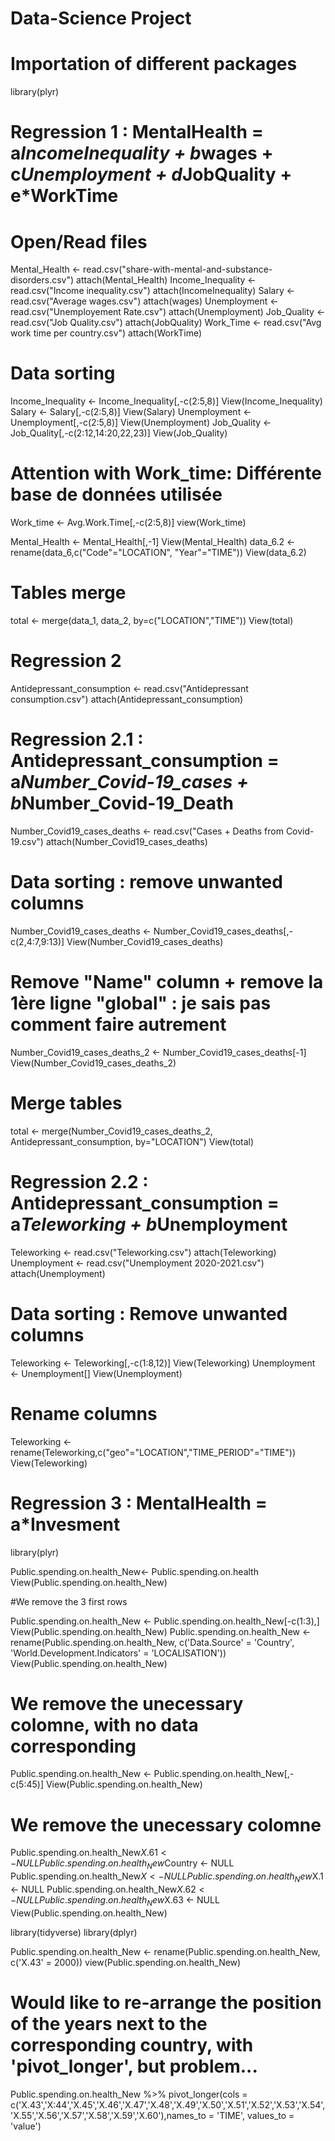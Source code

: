 # Data-Science Project

# Importation of different packages

library(plyr)

# Regression 1 : MentalHealth = a*IncomeInequality + b*wages + c*Unemployment + d*JobQuality + e*WorkTime

# Open/Read files

Mental_Health <- read.csv("share-with-mental-and-substance-disorders.csv")
attach(Mental_Health)
Income_Inequality <- read.csv("Income inequality.csv")
attach(IncomeInequality)
Salary <- read.csv("Average wages.csv")
attach(wages)
Unemployment <- read.csv("Unemployement Rate.csv")
attach(Unemployment)
Job_Quality <- read.csv("Job Quality.csv")
attach(JobQuality)
Work_Time <- read.csv("Avg work time per country.csv")
attach(WorkTime)

# Data sorting 

Income_Inequality <- Income_Inequality[,-c(2:5,8)]
View(Income_Inequality)
Salary <- Salary[,-c(2:5,8)]
View(Salary)
Unemployment <- Unemployment[,-c(2:5,8)]
View(Unemployment)
Job_Quality <- Job_Quality[,-c(2:12,14:20,22,23)]
View(Job_Quality)

# Attention with Work_time: Différente base de données utilisée
Work_time <- Avg.Work.Time[,-c(2:5,8)]
view(Work_time)


Mental_Health <- Mental_Health[,-1]
View(Mental_Health)
data_6.2 <- rename(data_6,c("Code"="LOCATION", "Year"="TIME"))
View(data_6.2)

# Tables merge 
total <- merge(data_1, data_2, by=c("LOCATION","TIME"))
View(total)






# Regression 2 

Antidepressant_consumption <- read.csv("Antidepressant consumption.csv")
attach(Antidepressant_consumption)

# Regression 2.1 : Antidepressant_consumption = a*Number_Covid-19_cases + b*Number_Covid-19_Death

Number_Covid19_cases_deaths <- read.csv("Cases + Deaths from Covid-19.csv")
attach(Number_Covid19_cases_deaths)

# Data sorting : remove unwanted columns
Number_Covid19_cases_deaths <- Number_Covid19_cases_deaths[,-c(2,4:7,9:13)]
View(Number_Covid19_cases_deaths)
# Remove "Name" column +  remove la 1ère ligne "global" : je sais pas comment faire autrement 
Number_Covid19_cases_deaths_2 <- Number_Covid19_cases_deaths[-1]
View(Number_Covid19_cases_deaths_2)

# Merge tables
total <- merge(Number_Covid19_cases_deaths_2, Antidepressant_consumption, by="LOCATION")
View(total)



# Regression 2.2 : Antidepressant_consumption = a*Teleworking + b*Unemployment

Teleworking <- read.csv("Teleworking.csv")
attach(Teleworking)
Unemployment <- read.csv("Unemployment 2020-2021.csv")
attach(Unemployment)

# Data sorting : Remove unwanted columns 
Teleworking <- Teleworking[,-c(1:8,12)]
View(Teleworking)
Unemployment <- Unemployment[]
View(Unemployment)

# Rename columns 
Teleworking <- rename(Teleworking,c("geo"="LOCATION","TIME_PERIOD"="TIME"))
View(Teleworking)






# Regression 3 : MentalHealth = a*Invesment 

library(plyr)

Public.spending.on.health_New<- Public.spending.on.health
View(Public.spending.on.health_New)

#We remove the 3 first rows

Public.spending.on.health_New <- Public.spending.on.health_New[-c(1:3),]
View(Public.spending.on.health_New)
Public.spending.on.health_New <- rename(Public.spending.on.health_New, c('Data.Source' = 'Country', 'World.Development.Indicators' = 'LOCALISATION'))
View(Public.spending.on.health_New)

# We remove the unecessary colomne, with no data corresponding

Public.spending.on.health_New <- Public.spending.on.health_New[,-c(5:45)]
View(Public.spending.on.health_New)

# We remove the unecessary colomne 

Public.spending.on.health_New$X.61 <- NULL
Public.spending.on.health_New$Country <- NULL
Public.spending.on.health_New$X <- NULL
Public.spending.on.health_New$X.1 <- NULL
Public.spending.on.health_New$X.62 <- NULL
Public.spending.on.health_New$X.63 <- NULL
View(Public.spending.on.health_New)

library(tidyverse)
library(dplyr)

Public.spending.on.health_New <- rename(Public.spending.on.health_New, c('X.43' = 2000))
view(Public.spending.on.health_New)

# Would like to re-arrange the position of the years next to the corresponding country, with 'pivot_longer', but problem...

Public.spending.on.health_New %>% pivot_longer(cols
= c('X.43','X:44','X.45','X.46','X.47','X.48','X.49','X.50','X.51','X.52','X.53','X.54','X.55','X.56','X.57','X.58','X.59','X.60'),names_to = 'TIME', values_to = 'value')




